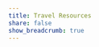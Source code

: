 ```yaml
---
title: Travel Resources
share: false
show_breadcrumb: true
---
```


<!-- <span class="text-gradient-primary">Indonesia</span>

<style>
    .text-gradient-primary {
        font-size: 72px;
        /* background: rgb(168,197,27); */
        /* background: linear-gradient(90deg, rgba(168,197,27,1) 0%, rgba(40,81,203,1) 31%, rgba(0,212,255,1) 100%); */
        background: 
        linear-gradient(90deg, rgba(168,197,27,1) 0%, rgba(40,81,203,1) 31%, rgba(0,212,255,1) 100%);
        /* -webkit-linear-gradient(90deg, #ab1255, #12df34); */
        -webkit-background-clip: text;
        -webkit-text-fill-color: transparent;
    }
</style> -->
